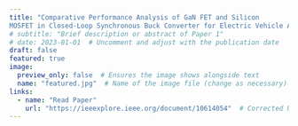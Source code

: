 ```yaml
---
title: "Comparative Performance Analysis of GaN FET and Silicon
MOSFET in Closed-Loop Synchronous Buck Converter for Electric Vehicle Auxiliary Power Module"
# subtitle: "Brief description or abstract of Paper 1"
# date: 2023-01-01  # Uncomment and adjust with the publication date
draft: false
featured: true
image:
  preview_only: false  # Ensures the image shows alongside text
  name: "featured.jpg"  # Name of the image file (change as necessary)
links:
  - name: "Read Paper"
    url: "https://ieeexplore.ieee.org/document/10614054"  # Corrected URL format
---
```

